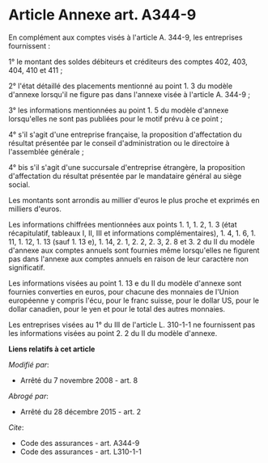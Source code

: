 # Article Annexe art. A344-9

En complément aux comptes visés à l'article A. 344-9, les entreprises fournissent :

1° le montant des soldes débiteurs et créditeurs des comptes 402, 403, 404, 410 et 411 ; 

2° l'état détaillé des placements mentionné au point 1. 3 du modèle d'annexe lorsqu'il ne figure pas dans l'annexe visée à
l'article A. 344-9 ;

3° les informations mentionnées au point 1. 5 du modèle d'annexe lorsqu'elles ne sont pas publiées pour le motif prévu à ce
point ;

4° s'il s'agit d'une entreprise française, la proposition d'affectation du résultat présentée par le conseil d'administration
ou le directoire à l'assemblée générale ;

4° bis s'il s'agit d'une succursale d'entreprise étrangère, la proposition d'affectation du résultat présentée par le
mandataire général au siège social.

Les montants sont arrondis au millier d'euros le plus proche et exprimés en milliers d'euros. 

Les informations chiffrées mentionnées aux points 1. 1, 1. 2, 1. 3 (état récapitulatif, tableaux I, II, III et informations
complémentaires), 1. 4, 1. 6, 1. 11, 1. 12, 1. 13 (sauf 1. 13 e), 1. 14, 2. 1, 2. 2, 2. 3, 2. 8 et 3. 2 du II du modèle
d'annexe aux comptes annuels sont fournies même lorsqu'elles ne figurent pas dans l'annexe aux comptes annuels en raison de
leur caractère non significatif. 

Les informations visées au point 1. 13 e du II du modèle d'annexe sont fournies converties en euros, pour chacune des
monnaies de l'Union européenne y compris l'écu, pour le franc suisse, pour le dollar US, pour le dollar canadien, pour le yen
et pour le total des autres monnaies. 

Les entreprises visées au 1° du III de l'article L. 310-1-1 ne fournissent pas les informations visées au point 2. 2 du II du
modèle d'annexe.

**Liens relatifs à cet article**

_Modifié par_:

  - Arrêté du 7 novembre 2008 - art. 8

_Abrogé par_:

  - Arrêté du 28 décembre 2015 - art. 2

_Cite_:

  - Code des assurances - art. A344-9
  - Code des assurances - art. L310-1-1
